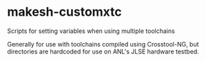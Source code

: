 # makesh-customxtc
Scripts for setting variables when using multiple toolchains

Generally for use with toolchains compiled using Crosstool-NG, but directories are hardcoded for use on ANL's JLSE hardware testbed.
